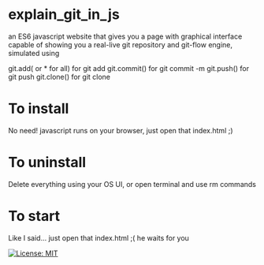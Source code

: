 # explain_git_in_js

an ES6 javascript website that gives you a page with graphical interface
capable of showing you a real-live git repository and git-flow engine, simulated using

git.add(<filename> or * for all) for git add
git.commit(<message>) for git commit -m <message>
git.push() for git push
git.clone(<repo-link>) for git clone <repo-link>
  

# To install
  No need! javascript runs on your browser, just open that index.html ;)
# To uninstall
  Delete everything using your OS UI, or open terminal and use rm commands
# To start
  Like I said... just open that index.html ;( he waits for you
  

[![License: MIT](https://img.shields.io/badge/License-MIT-yellow.svg)](https://opensource.org/licenses/MIT)

